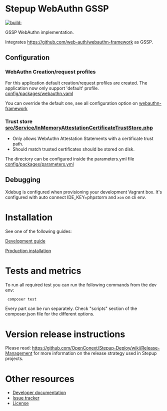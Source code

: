 Stepup WebAuthn GSSP
===================

<a href="#">
    <img src="https://travis-ci.org/OpenConext/Stepup-Webauthn.svg?branch=master" alt="build:">
</a></br>

GSSP WebAuthn implementation.

Integrates https://github.com/web-auth/webauthn-framework as GSSP.

Configuration
-------------------

### WebAuthn Creation/request profiles

For this application default creation/request profiles are created. The application
now only support 'default' profile. [config/packages/webauthn.yaml](config/packages/webauthn.yaml)

You can override the default one, see all configuration option on
[webauthn-framework](https://github.com/web-auth/webauthn-framework/blob/master/doc/symfony/index.md) 

### Trust store [src/Service/InMemoryAttestationCertificateTrustStore.php](src/Service/InMemoryAttestationCertificateTrustStore.php)

- Only allows WebAuthn Attestation Statements with a certificate trust path. 
- Should match trusted certificates should be stored on disk.

The directory can be configured inside the parameters.yml file [config/packages/parameters.yml](config/packages/parameters.yml)

Debugging
-------------------
Xdebug is configured when provisioning your development Vagrant box. 
It's configured with auto connect IDE_KEY=phpstorm and ```xon``` on cli env. 

Installation
======================

See one of the following guides:

[Development guide](docs/development.md)

[Production installation](docs/deployment.md)

Tests and metrics
======================

To run all required test you can run the following commands from the dev env:

```bash 
 composer test 
```

Every part can be run separately. Check "scripts" section of the composer.json file for the different options.

Version release instructions
=====================

Please read: https://github.com/OpenConext/Stepup-Deploy/wiki/Release-Management for more information on the release strategy used in Stepup projects.

Other resources
======================

 - [Developer documentation](docs/index.md)
 - [Issue tracker](https://www.pivotaltracker.com/n/projects/1163646)
 - [License](LICENSE)
